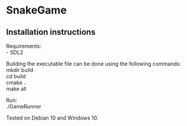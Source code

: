SnakeGame
==================================
## Installation instructions
Requirements:  
        - SDL2

Building the executable file can be done using the following commands:  
        mkdir build  
        cd build  
        cmake ..  
        make all  
  
Run:  
        ./GameRunner  

Tested on Debian 10 and Windows 10.  
